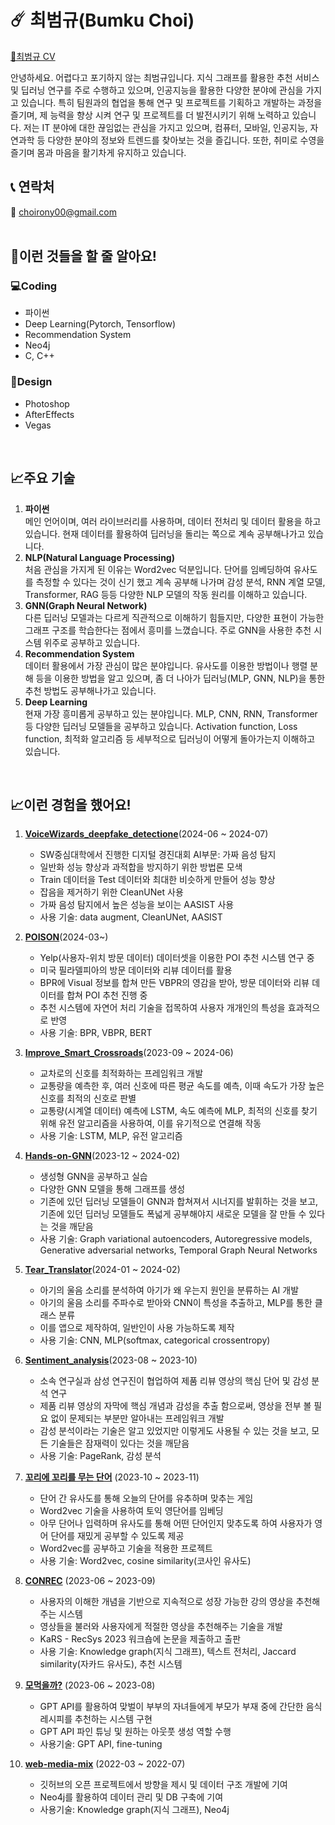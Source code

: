 # ☄️ 최범규(Bumku Choi)

[📄최범규 CV](https://github.com/choibumku00/choibumku00/files/15219670/CV.pdf)

안녕하세요. 어렵다고 포기하지 않는 최범규입니다.
지식 그래프를 활용한 추천 서비스 및 딥러닝 연구를 주로 수행하고 있으며, 인공지능을 활용한 다양한 분야에 관심을 가지고 있습니다. 특히 팀원과의 협업을 통해 연구 및 프로젝트를 기획하고 개발하는 과정을 즐기며, 제 능력을 향상 시켜 연구 및 프로젝트를 더 발전시키기 위해 노력하고 있습니다.
저는 IT 분야에 대한 끊임없는 관심을 가지고 있으며, 컴퓨터, 모바일, 인공지능, 자연과학 등 다양한 분야의 정보와 트렌드를 찾아보는 것을 즐깁니다. 또한, 취미로 수영을 즐기며 몸과 마음을 활기차게 유지하고 있습니다.

## 📞 연락처

📧 choirony00@gmail.com  
<br>

## 🔎이런 것들을 할 줄 알아요!

### 💻Coding

- 파이썬
- Deep Learning(Pytorch, Tensorflow)
- Recommendation System
- Neo4j
- C, C++

### 🎨Design

- Photoshop
- AfterEffects
- Vegas
<br>

## 📈주요 기술
1. **파이썬**  
메인 언어이며, 여러 라이브러리를 사용하며, 데이터 전처리 및 데이터 활용을 하고 있습니다. 현재 데이터를 활용하여 딥러닝을 돌리는 쪽으로 계속 공부해나가고 있습니다.  
2. **NLP(Natural Language Processing)**  
처음 관심을 가지게 된 이유는 Word2vec 덕분입니다. 단어를 임베딩하여 유사도를 측정할 수 있다는 것이 신기 했고 계속 공부해 나가며 감성 분석, RNN 계열 모델, Transformer, RAG 등등 다양한 NLP 모델의 작동 원리를 이해하고 있습니다.  
3. **GNN(Graph Neural Network)**  
다른 딥러닝 모델과는 다르게 직관적으로 이해하기 힘들지만, 다양한 표현이 가능한 그래프 구조를 학습한다는 점에서 흥미를 느꼈습니다. 주로 GNN을 사용한 추천 시스템 위주로 공부하고 있습니다.  
4. **Recommendation System**  
데이터 활용에서 가장 관심이 많은 분야입니다. 유사도를 이용한 방법이나 행렬 분해 등을 이용한 방법을 알고 있으며, 좀 더 나아가 딥러닝(MLP, GNN, NLP)을 통한 추천 방법도 공부해나가고 있습니다.  
5. **Deep Learning**  
현재 가장 흥미롭게 공부하고 있는 분야입니다. MLP, CNN, RNN, Transformer 등 다양한 딥러닝 모델들을 공부하고 있습니다. Activation function, Loss function, 최적화 알고리즘 등 세부적으로 딥러닝이 어떻게 돌아가는지 이해하고 있습니다.  

<br>

## 📈이런 경험을 했어요!
1. [**VoiceWizards_deepfake_detectione**](https://github.com/choibumku00/VoiceWizards_deepfake_detectione)(2024-06 ~ 2024-07)
    - SW중심대학에서 진행한 디지털 경진대회 AI부문: 가짜 음성 탐지
    - 일반화 성능 향상과 과적합을 방지하기 위한 방법론 모색
    - Train 데이터을 Test 데이터와 최대한 비슷하게 만들어 성능 향상
    - 잡음을 제거하기 위한 CleanUNet 사용
    - 가짜 음성 탐지에서 높은 성능을 보이는 AASIST 사용
    - 사용 기술: data augment, CleanUNet, AASIST
2. [**POISON**](https://github.com/orgs/DAU-FAIRDAY-TEAM6/repositories)(2024-03~)
    - Yelp(사용자-위치 방문 데이터) 데이터셋을 이용한 POI 추천 시스템 연구 중
    - 미국 필라델피아의 방문 데이터와 리뷰 데이터를 활용
    - BPR에 Visual 정보를 합쳐 만든 VBPR의 영감을 받아, 방문 데이터와 리뷰 데이터를 합쳐 POI 추천 진행 중
    - 추천 시스템에 자연어 처리 기술을 접목하여 사용자 개개인의 특성을 효과적으로 반영
    - 사용 기술: BPR, VBPR, BERT
    
3. [**Improve_Smart_Crossroads**](https://github.com/choibumku00/Improve_Smart_Crossroads)(2023-09 ~ 2024-06)
    - 교차로의 신호를 최적화하는 프레임워크 개발
    - 교통량을 예측한 후, 여러 신호에 따른 평균 속도를 예측, 이때 속도가 가장 높은 신호를 최적의 신호로 판별
    - 교통량(시계열 데이터) 예측에 LSTM, 속도 예측에 MLP, 최적의 신호를 찾기 위해 유전 알고리즘을 사용하여, 이를 유기적으로 연결해 작동
    - 사용 기술: LSTM, MLP, 유전 알고리즘
    
4. [**Hands-on-GNN**](https://github.com/choibumku00/Hands-on-GNN)(2023-12 ~ 2024-02)
    - 생성형 GNN을 공부하고 실습
    - 다양한 GNN 모델을 통해 그래프를 생성
    - 기존에 있던 딥러닝 모델들이 GNN과 합쳐져서 시너지를 발휘하는 것을 보고, 기존에 있던 딥러닝 모델들도 폭넓게 공부해야지 새로운 모델을 잘 만들 수 있다는 것을 깨닫음
    - 사용 기술: Graph variational autoencoders, Autoregressive models, Generative adversarial networks, Temporal Graph Neural Networks
    
5. [**Tear_Translator**](https://github.com/hyeyeoung/Tear_Translator)(2024-01 ~ 2024-02)
    - 아기의 울음 소리를 분석하여 아기가 왜 우는지 원인을 분류하는 AI 개발
    - 아기의 울음 소리를 주파수로 받아와 CNN이 특성을 추출하고, MLP를 통한 클래스 분류
    - 이를 앱으로 제작하여, 일반인이 사용 가능하도록 제작
    - 사용 기술: CNN, MLP(softmax, categorical crossentropy)
    
6. [**Sentiment_analysis**](https://github.com/choibumku00/Sentiment_analysis)(2023-08 ~ 2023-10)
    - 소속 연구실과 삼성 연구진이 협업하여 제품 리뷰 영상의 핵심 단어 및 감성 분석 연구
    - 제품 리뷰 영상의 자막에 핵심 개념과 감성을 추출 함으로써, 영상을 전부 볼 필요 없이 문제되는 부분만 알아내는 프레임워크 개발
    - 감성 분석이라는 기술은 알고 있었지만 이렇게도 사용될 수 있는 것을 보고, 모든 기술들은 잠재력이 있다는 것을 깨닫음
    - 사용 기술: PageRank, 감성 분석
    
7. [**꼬리에 꼬리를 무는 단어**](https://github.com/Daanyong/cocodan) (2023-10 ~ 2023-11)
    - 단어 간 유사도를 통해 오늘의 단어를 유추하며 맞추는 게임
    - Word2vec 기술을 사용하여 토익 영단어를 임베딩
    - 아무 단어나 입력하며 유사도를 통해 어떤 단어인지 맞추도록 하여 사용자가 영어 단어를 재밌게 공부할 수 있도록 제공
    - Word2vec를 공부하고 기술을 적용한 프로젝트
    - 사용 기술: Word2vec, cosine similarity(코사인 유사도)
    
8. [**CONREC**](https://github.com/datascience-labs/conrec) (2023-06 ~ 2023-09)
    - 사용자의 이해한 개념을 기반으로 지속적으로 성장 가능한 강의 영상을 추천해주는 시스템
    - 영상들을 불러와 사용자에게 적절한 영상을 추천해주는 기술을 개발
    - KaRS - RecSys 2023 워크숍에 논문을 제출하고 출판
    - 사용 기술: Knowledge graph(지식 그래프), 텍스트 전처리, Jaccard similarity(자카드 유사도), 추천 시스템
    
9. [**모먹을까?**](https://github.com/2023-Busan-Hackathon/Busan-Hackathon-team4-backend-MVC) (2023-06 ~ 2023-08)
    - GPT API를 활용하여 맞벌이 부부의 자녀들에게 부모가 부재 중에 간단한 음식 레시피를 추천하는 시스템 구현
    - GPT API 파인 튜닝 및 원하는 아웃풋 생성 역할 수행
    - 사용기술: GPT API, fine-tuning
    
10. [**web-media-mix**](https://github.com/chunsejin/web-media-mix) (2022-03 ~ 2022-07)
    - 깃허브의 오픈 프로젝트에서 방향을 제시 및 데이터 구조 개발에 기여
    - Neo4j를 활용하여 데이터 관리 및 DB 구축에 기여
    - 사용기술: Knowledge graph(지식 그래프), Neo4j
